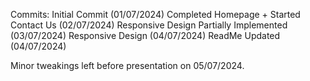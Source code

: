 Commits:
Initial Commit (01/07/2024)
Completed Homepage + Started Contact Us (02/07/2024)
Responsive Design Partially Implemented (03/07/2024)
Responsive Design (04/07/2024)
ReadMe Updated (04/07/2024)

Minor tweakings left before presentation on 05/07/2024.